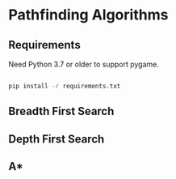 # Pathfinding Algorithms

## Requirements

Need Python 3.7 or older to support pygame.


```bash

pip install -r requirements.txt

```


## Breadth First Search

## Depth First Search

## A*

